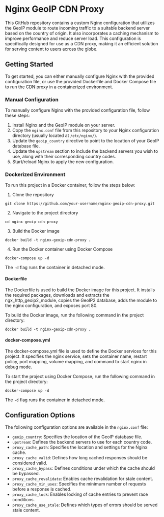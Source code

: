 # Nginx GeoIP CDN Proxy

This GitHub repository contains a custom Nginx configuration that utilizes the GeoIP module to route incoming traffic to a suitable backend server based on the country of origin. It also incorporates a caching mechanism to improve performance and reduce server load. This configuration is specifically designed for use as a CDN proxy, making it an efficient solution for serving content to users across the globe.


## Getting Started

To get started, you can either manually configure Nginx with the provided configuration file, or use the provided Dockerfile and Docker Compose file to run the CDN proxy in a containerized environment.

### Manual Configuration

To manually configure Nginx with the provided configuration file, follow these steps:

1.  Install Nginx and the GeoIP module on your server.
2.  Copy the `nginx.conf` file from this repository to your Nginx configuration directory (usually located at `/etc/nginx/`).
3.  Update the `geoip_country` directive to point to the location of your GeoIP database file.
4.  Update the `upstream` section to include the backend servers you wish to use, along with their corresponding country codes.
5.  Start/reload Nginx to apply the new configuration.

### Dockerized Environment

To run this project in a Docker container, follow the steps below:

1.  Clone the repository


`git clone https://github.com/your-username/nginx-geoip-cdn-proxy.git` 

2.  Navigate to the project directory

`cd nginx-geoip-cdn-proxy` 

3.  Build the Docker image

`docker build -t nginx-geoip-cdn-proxy .` 

4.  Run the Docker container using Docker Compose

`docker-compose up -d` 

The `-d` flag runs the container in detached mode.

#### Dockerfile

The Dockerfile is used to build the Docker image for this project. It installs the required packages, downloads and extracts the ngx_http_geoip2_module, copies the GeoIP2 database, adds the module to the nginx configuration, and exposes port 80.

To build the Docker image, run the following command in the project directory:

`docker build -t nginx-geoip-cdn-proxy .` 

#### docker-compose.yml

The docker-compose.yml file is used to define the Docker services for this project. It specifies the nginx service, sets the container name, restart policy, port mapping, volume mapping, and command to start nginx in debug mode.

To start the project using Docker Compose, run the following command in the project directory:

`docker-compose up -d` 

The `-d` flag runs the container in detached mode.

## Configuration Options

The following configuration options are available in the `nginx.conf` file:

-   `geoip_country`: Specifies the location of the GeoIP database file.
-   `upstream`: Defines the backend servers to use for each country code.
-   `proxy_cache_path`: Specifies the location and settings for the Nginx cache.
-   `proxy_cache_valid`: Defines how long cached responses should be considered valid.
-   `proxy_cache_bypass`: Defines conditions under which the cache should be bypassed.
-   `proxy_cache_revalidate`: Enables cache revalidation for stale content.
-   `proxy_cache_min_uses`: Specifies the minimum number of requests before a response is cached.
-   `proxy_cache_lock`: Enables locking of cache entries to prevent race conditions.
-   `proxy_cache_use_stale`: Defines which types of errors should be served stale content.
